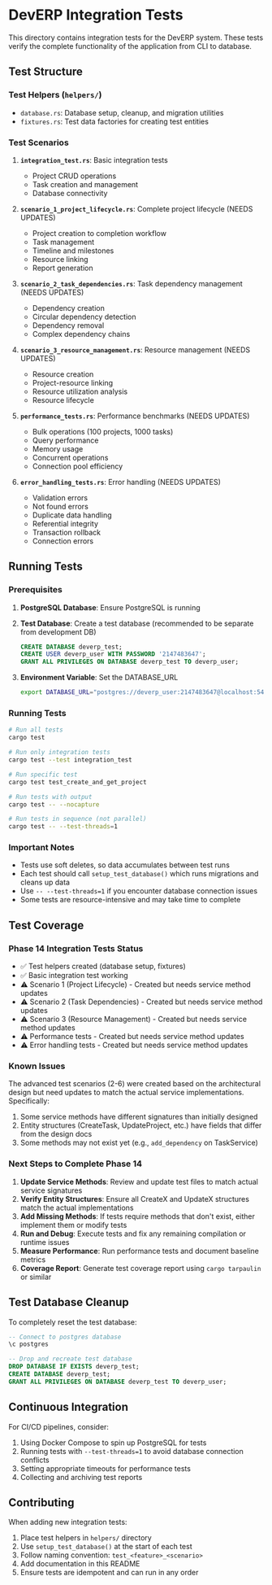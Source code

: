 # DevERP Integration Tests

This directory contains integration tests for the DevERP system. These tests verify the complete functionality of the application from CLI to database.

## Test Structure

### Test Helpers (`helpers/`)

- `database.rs`: Database setup, cleanup, and migration utilities
- `fixtures.rs`: Test data factories for creating test entities

### Test Scenarios

1. **`integration_test.rs`**: Basic integration tests
   - Project CRUD operations
   - Task creation and management
   - Database connectivity

2. **`scenario_1_project_lifecycle.rs`**: Complete project lifecycle (NEEDS UPDATES)
   - Project creation to completion workflow
   - Task management
   - Timeline and milestones
   - Resource linking
   - Report generation

3. **`scenario_2_task_dependencies.rs`**: Task dependency management (NEEDS UPDATES)
   - Dependency creation
   - Circular dependency detection
   - Dependency removal
   - Complex dependency chains

4. **`scenario_3_resource_management.rs`**: Resource management (NEEDS UPDATES)
   - Resource creation
   - Project-resource linking
   - Resource utilization analysis
   - Resource lifecycle

5. **`performance_tests.rs`**: Performance benchmarks (NEEDS UPDATES)
   - Bulk operations (100 projects, 1000 tasks)
   - Query performance
   - Memory usage
   - Concurrent operations
   - Connection pool efficiency

6. **`error_handling_tests.rs`**: Error handling (NEEDS UPDATES)
   - Validation errors
   - Not found errors
   - Duplicate data handling
   - Referential integrity
   - Transaction rollback
   - Connection errors

## Running Tests

### Prerequisites

1. **PostgreSQL Database**: Ensure PostgreSQL is running
2. **Test Database**: Create a test database (recommended to be separate from development DB)
   ```sql
   CREATE DATABASE deverp_test;
   CREATE USER deverp_user WITH PASSWORD '2147483647';
   GRANT ALL PRIVILEGES ON DATABASE deverp_test TO deverp_user;
   ```

3. **Environment Variable**: Set the DATABASE_URL
   ```bash
   export DATABASE_URL="postgres://deverp_user:2147483647@localhost:5432/deverp_test"
   ```

### Running Tests

```bash
# Run all tests
cargo test

# Run only integration tests
cargo test --test integration_test

# Run specific test
cargo test test_create_and_get_project

# Run tests with output
cargo test -- --nocapture

# Run tests in sequence (not parallel)
cargo test -- --test-threads=1
```

### Important Notes

- Tests use soft deletes, so data accumulates between test runs
- Each test should call `setup_test_database()` which runs migrations and cleans up data
- Use `-- --test-threads=1` if you encounter database connection issues
- Some tests are resource-intensive and may take time to complete

## Test Coverage

### Phase 14 Integration Tests Status

- ✅ Test helpers created (database setup, fixtures)
- ✅ Basic integration test working
- ⚠️  Scenario 1 (Project Lifecycle) - Created but needs service method updates
- ⚠️  Scenario 2 (Task Dependencies) - Created but needs service method updates
- ⚠️  Scenario 3 (Resource Management) - Created but needs service method updates
- ⚠️  Performance tests - Created but needs service method updates
- ⚠️  Error handling tests - Created but needs service method updates

### Known Issues

The advanced test scenarios (2-6) were created based on the architectural design but need updates to match the actual service implementations. Specifically:

1. Some service methods have different signatures than initially designed
2. Entity structures (CreateTask, UpdateProject, etc.) have fields that differ from the design docs
3. Some methods may not exist yet (e.g., `add_dependency` on TaskService)

### Next Steps to Complete Phase 14

1. **Update Service Methods**: Review and update test files to match actual service signatures
2. **Verify Entity Structures**: Ensure all CreateX and UpdateX structures match the actual implementations
3. **Add Missing Methods**: If tests require methods that don't exist, either implement them or modify tests
4. **Run and Debug**: Execute tests and fix any remaining compilation or runtime issues
5. **Measure Performance**: Run performance tests and document baseline metrics
6. **Coverage Report**: Generate test coverage report using `cargo tarpaulin` or similar

## Test Database Cleanup

To completely reset the test database:

```sql
-- Connect to postgres database
\c postgres

-- Drop and recreate test database
DROP DATABASE IF EXISTS deverp_test;
CREATE DATABASE deverp_test;
GRANT ALL PRIVILEGES ON DATABASE deverp_test TO deverp_user;
```

## Continuous Integration

For CI/CD pipelines, consider:

1. Using Docker Compose to spin up PostgreSQL for tests
2. Running tests with `--test-threads=1` to avoid database connection conflicts
3. Setting appropriate timeouts for performance tests
4. Collecting and archiving test reports

## Contributing

When adding new integration tests:

1. Place test helpers in `helpers/` directory
2. Use `setup_test_database()` at the start of each test
3. Follow naming convention: `test_<feature>_<scenario>`
4. Add documentation in this README
5. Ensure tests are idempotent and can run in any order

